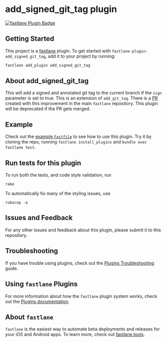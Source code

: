 # add_signed_git_tag plugin

[![fastlane Plugin Badge](https://rawcdn.githack.com/fastlane/fastlane/master/fastlane/assets/plugin-badge.svg)](https://rubygems.org/gems/fastlane-plugin-add_signed_git_tag)

## Getting Started

This project is a [fastlane](https://github.com/fastlane/fastlane) plugin. To get started with `fastlane-plugin-add_signed_git_tag`, add it to your project by running:

```bash
fastlane add_plugin add_signed_git_tag
```

## About add_signed_git_tag

This will add a signed and annotated git tag to the current branch if the `sign` parameter is set to true. This is an extension of `add_git_tag`. There is a [PR](https://github.com/fastlane/fastlane/pull/7714) created with this improvement in the main `fastlane` repository. This plugin will be deprecated if the PR gets merged. 

## Example

Check out the [example `Fastfile`](fastlane/Fastfile) to see how to use this plugin. Try it by cloning the repo, running `fastlane install_plugins` and `bundle exec fastlane test`.

## Run tests for this plugin

To run both the tests, and code style validation, run

```
rake
```

To automatically fix many of the styling issues, use
```
rubocop -a
```

## Issues and Feedback

For any other issues and feedback about this plugin, please submit it to this repository.

## Troubleshooting

If you have trouble using plugins, check out the [Plugins Troubleshooting](https://docs.fastlane.tools/plugins/plugins-troubleshooting/) guide.

## Using `fastlane` Plugins

For more information about how the `fastlane` plugin system works, check out the [Plugins documentation](https://docs.fastlane.tools/plugins/create-plugin/).

## About `fastlane`

`fastlane` is the easiest way to automate beta deployments and releases for your iOS and Android apps. To learn more, check out [fastlane.tools](https://fastlane.tools).
